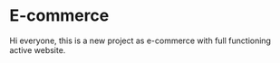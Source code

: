 # E-commerce
Hi everyone, this is a new project as e-commerce with full functioning active website. 
